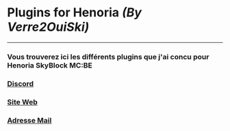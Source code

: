 # Plugins for Henoria *(By Verre2OuiSki)*

---
### Vous trouverez ici les différents plugins que j'ai concu pour **Henoria SkyBlock MC:BE**



### [Discord](https://discord.com/invite/xkHEYam)
### [Site Web](https://henoria-mcbe.buycraft.net/)
### [Adresse Mail](henoriape@gmail.com)
